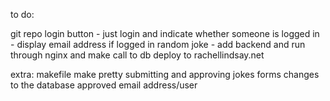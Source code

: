 to do:

git repo
login button - just login and indicate whether someone is logged in - display email address if logged in
random joke - add backend and run through nginx and make call to db
deploy to rachellindsay.net

extra:
makefile
make pretty
submitting and approving jokes
forms
changes to the database
approved
email address/user
